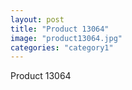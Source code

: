 ```yaml
---
layout: post
title: "Product 13064"
image: "product13064.jpg"
categories: "category1"
---
```

Product 13064
